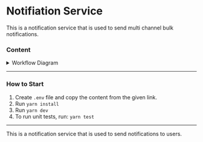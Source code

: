 # Notifiation Service

This is a notification service that is used to send multi channel bulk notifications.

### Content

<details>
  <summary>Workflow Diagram</summary>
  
   <img src="./docs/notification-service.png"/>
</details>

---

### How to Start

1. Create `.env` file and copy the content from the given link.
2. Run `yarn install`
3. Run `yarn dev`
4. To run unit tests, run: `yarn test`

---

This is a notification service that is used to send notifications to users.

